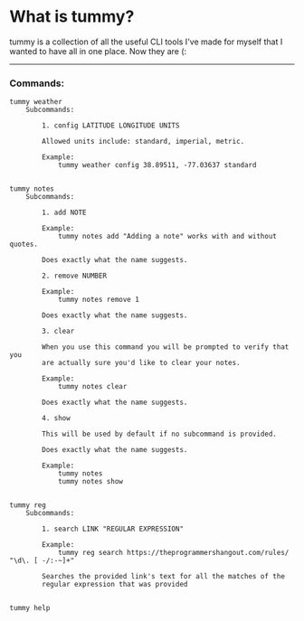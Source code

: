 # What is tummy?


tummy is a collection of all the useful CLI tools I've made for myself that I
wanted to have all in one place. Now they are (:

***

### Commands:

    tummy weather
        Subcommands:
            
            1. config LATITUDE LONGITUDE UNITS

            Allowed units include: standard, imperial, metric.
            
            Example:
                tummy weather config 38.89511, -77.03637 standard
            

    tummy notes
        Subcommands:

            1. add NOTE

            Example:
                tummy notes add "Adding a note" works with and without quotes.

            Does exactly what the name suggests.

            2. remove NUMBER

            Example:
                tummy notes remove 1

            Does exactly what the name suggests.

            3. clear

            When you use this command you will be prompted to verify that you
            are actually sure you'd like to clear your notes.

            Example:
                tummy notes clear

            Does exactly what the name suggests.

            4. show

            This will be used by default if no subcommand is provided.

            Does exactly what the name suggests.

            Example:
                tummy notes
                tummy notes show


    tummy reg
        Subcommands:

            1. search LINK "REGULAR EXPRESSION"

            Example:
                tummy reg search https://theprogrammershangout.com/rules/ "\d\. [ -/:-~]+"

            Searches the provided link's text for all the matches of the
            regular expression that was provided


    tummy help